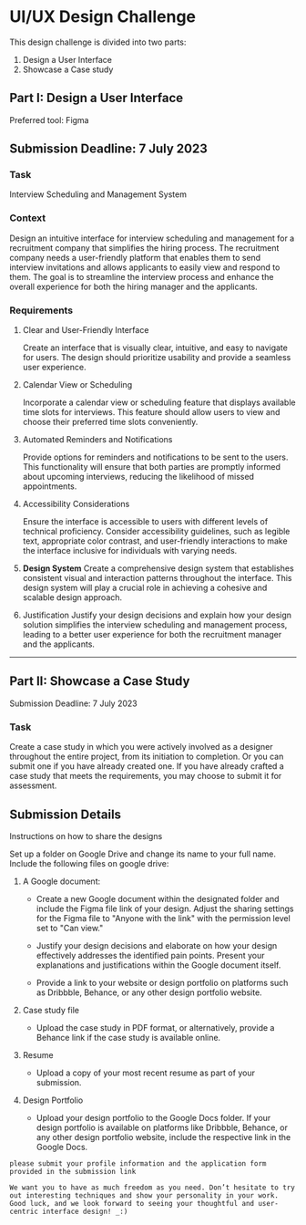 # UI/UX Design Challenge

This design challenge is divided into two parts:

1. Design a User Interface
2. Showcase a Case study

## Part I: Design a User Interface 

Preferred tool: Figma

## Submission Deadline: 7 July 2023 

### **Task**

Interview Scheduling and Management System 

### Context

Design an intuitive interface for interview scheduling and management for a recruitment company that simplifies the hiring process. The recruitment company needs a user-friendly platform that enables them to send interview invitations and allows applicants to easily view and respond to them. The goal is to streamline the interview process and enhance the overall experience for both the hiring manager and the applicants.

### 

### Requirements 

1. Clear and User-Friendly Interface

   Create an interface that is visually clear, intuitive, and easy to navigate for users. The design should prioritize usability and provide a seamless user experience.

2. Calendar View or Scheduling

   Incorporate a calendar view or scheduling feature that displays available time slots for interviews. This feature should allow users to view and choose their preferred time slots conveniently.

3. Automated Reminders and Notifications

   Provide options for reminders and notifications to be sent to the users. This functionality will ensure that both parties are promptly informed about upcoming interviews, reducing the likelihood of missed appointments.

4. Accessibility Considerations

   Ensure the interface is accessible to users with different levels of technical proficiency. Consider accessibility guidelines, such as legible text, appropriate color contrast, and user-friendly interactions to make the interface inclusive for individuals with varying needs.

5. **Design System** 
   Create a comprehensive design system that establishes consistent visual and interaction patterns throughout the interface. This design system will play a crucial role in achieving a cohesive and scalable design approach.
6. Justification 
   Justify your design decisions and explain how your design solution simplifies the interview scheduling and management process, leading to a better user experience for both the recruitment manager and the applicants.  

---

## Part II: Showcase a Case Study 

Submission Deadline: 7 July 2023 

### Task

Create a case study in which you were actively involved as a designer throughout the entire project, from its initiation to completion. Or you can submit one if you have already created one. If you have already crafted a case study that meets the requirements, you may choose to submit it for assessment. 

## Submission Details

Instructions on how to share the designs 

Set up a folder on Google Drive and change its name to your full name. Include the following files on google drive:

1. A Google document:
   * Create a new Google document within the designated folder and include the Figma file link of your design. Adjust the sharing settings for the Figma file to "Anyone with the link" with the permission level set to "Can view." 

   * Justify your design decisions and elaborate on how your design effectively addresses the identified pain points. Present your explanations and justifications within the Google document itself. 

   * Provide a link to your website or design portfolio on platforms such as Dribbble, Behance, or any other design portfolio website. 

2. Case study file
   * Upload the case study in PDF format, or alternatively, provide a Behance link if the case study is available online. 

3. Resume
   * Upload a copy of your most recent resume as part of your submission.  
     
4. Design Portfolio
   * Upload your design portfolio to the Google Docs folder. If your design portfolio is available on platforms like Dribbble, Behance, or any other design portfolio website, include the respective link in the Google Docs.

`please submit your profile information and the application form provided in the submission link`

`We want you to have as much freedom as you need. Don’t hesitate to try out interesting techniques and show your personality in your work. Good luck, and we look forward to seeing your thoughtful and user-centric interface design! _:)`
